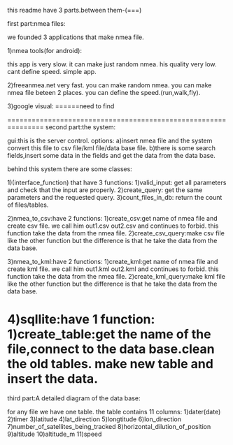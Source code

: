 this readme have 3 parts.between them-(===)

first part:nmea files:

we founded 3 applications that make nmea file.

1)nmea tools(for android):

this app is very slow.
it can make just random nmea.
his quality very low.
cant define speed.
simple app.

2)freeanmea.net
very fast.
you can make random nmea.
you can make nmea file beteen 2 places.
you can define the speed.(run,walk,fly).

3)google visual: ======need to find

===============================================================
second part:the system:

gui:this is the server control.
options:
  a)insert nmea file and the system convert this file to csv file/kml file/data base file.
  b)there is some search fields,insert some data in the fields and get the data from the data base.
  
behind this system there are some classes:

1)(interface_function) that have 3 functions:
 1)valid_input: get all parameters and check that the input are properly.
 2)create_query: get the same parameters and the requested query.
 3)count_files_in_db: return the count of files/tables.
  
  
2)nmea_to_csv:have 2 functions:
 1)create_csv:get name of nmea file and create csv file. we call him out1.csv out2.csv and continues to forbid.
 this function take the data from the nmea file.
 2)create_csv_query:make csv file like the other function but the difference is that he take the data from the data base.

3)nmea_to_kml:have 2 functions:
 1)create_kml:get name of nmea file and create kml file. we call him out1.kml out2.kml and continues to forbid.
 this function take the data from the nmea file.
 2)create_kml_query:make kml file like the other function but the difference is that he take the data from the data base.

4)sqllite:have 1 function:
 1)create_table:get the name of the file,connect to the data base.clean the old tables. make new table and insert the data.
===================================================================================
third part:A detailed diagram of the data base:

for any file we have one table.
the table contains 11 columns:
1)dater(date)
2)timer
3)latitude
4)lat_direction
5)longtitude
6)lon_direction
7)number_of_satellites_being_tracked
8)horizontal_dilution_of_position
9)altitude
10)altitude_m
11)speed


